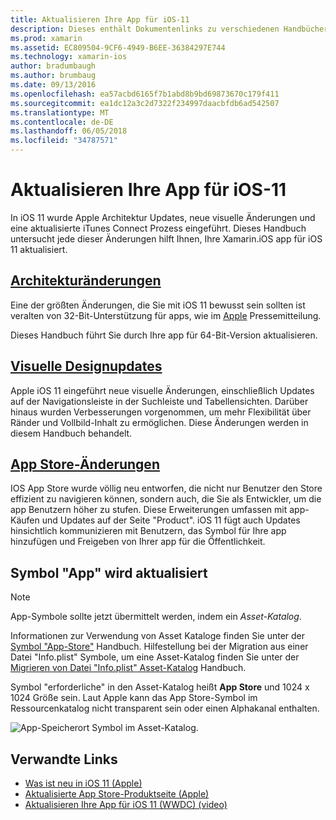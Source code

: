 ```yaml
---
title: Aktualisieren Ihre App für iOS-11
description: Dieses enthält Dokumentenlinks zu verschiedenen Handbüchern, die neuen Features für Entwickler von Xamarin.iOS mit der Version 11 e/as zu beschreiben. Klicken Sie beispielsweise Updates der visuellen Entwurf, App Store ändert, und Symbol "App" aktualisiert.
ms.prod: xamarin
ms.assetid: EC809504-9CF6-4949-B6EE-36384297E744
ms.technology: xamarin-ios
author: bradumbaugh
ms.author: brumbaug
ms.date: 09/13/2016
ms.openlocfilehash: ea57acbd6165f7b1abd8b9bd69873670c179f411
ms.sourcegitcommit: ea1dc12a3c2d7322f234997daacbfdb6ad542507
ms.translationtype: MT
ms.contentlocale: de-DE
ms.lasthandoff: 06/05/2018
ms.locfileid: "34787571"
---
```

# <a name="updating-your-app-to-ios-11"></a>Aktualisieren Ihre App für iOS-11

In iOS 11 wurde Apple Architektur Updates, neue visuelle Änderungen und eine aktualisierte iTunes Connect Prozess eingeführt. Dieses Handbuch untersucht jede dieser Änderungen hilft Ihnen, Ihre Xamarin.iOS app für iOS 11 aktualisiert.

## <a name="architecture-changesarchitecture-changesmd"></a>[Architekturänderungen](architecture-changes.md)

Eine der größten Änderungen, die Sie mit iOS 11 bewusst sein sollten ist veralten von 32-Bit-Unterstützung für apps, wie im [Apple](https://developer.apple.com/news/?id=06282017b) Pressemitteilung.

Dieses Handbuch führt Sie durch Ihre app für 64-Bit-Version aktualisieren.

## <a name="visual-design-updatesvisual-designmd"></a>[Visuelle Designupdates](visual-design.md)

Apple iOS 11 eingeführt neue visuelle Änderungen, einschließlich Updates auf der Navigationsleiste in der Suchleiste und Tabellensichten. Darüber hinaus wurden Verbesserungen vorgenommen, um mehr Flexibilität über Ränder und Vollbild-Inhalt zu ermöglichen. Diese Änderungen werden in diesem Handbuch behandelt.

## <a name="app-store-changesapp-store-changesmd"></a>[App Store-Änderungen](app-store-changes.md)

IOS App Store wurde völlig neu entworfen, die nicht nur Benutzer den Store effizient zu navigieren können, sondern auch, die Sie als Entwickler, um die app Benutzern höher zu stufen. Diese Erweiterungen umfassen mit app-Käufen und Updates auf der Seite "Product". iOS 11 fügt auch Updates hinsichtlich kommunizieren mit Benutzern, das Symbol für Ihre app hinzufügen und Freigeben von Ihrer app für die Öffentlichkeit.

## <a name="app-icon-updates"></a>Symbol "App" wird aktualisiert

> [!NOTE]
> App-Symbole sollte jetzt übermittelt werden, indem ein _Asset-Katalog_. 

Informationen zur Verwendung von Asset Kataloge finden Sie unter der [Symbol "App-Store"](~/ios/app-fundamentals/images-icons/app-store-icon.md) Handbuch. Hilfestellung bei der Migration aus einer Datei "Info.plist" Symbole, um eine Asset-Katalog finden Sie unter der [Migrieren von Datei "Info.plist" Asset-Katalog](~/ios/app-fundamentals/images-icons/app-icons.md) Handbuch.

Symbol "erforderliche" in den Asset-Katalog heißt **App Store** und 1024 x 1024 Größe sein. Laut Apple kann das App Store-Symbol im Ressourcenkatalog nicht transparent sein oder einen Alphakanal enthalten.

![App-Speicherort Symbol im Asset-Katalog.](images/image1.png)

## <a name="related-links"></a>Verwandte Links

- [Was ist neu in iOS 11 (Apple)](https://developer.apple.com/ios/)
- [Aktualisierte App Store-Produktseite (Apple)](https://developer.apple.com/app-store/product-page/)
- [Aktualisieren Ihre App für iOS 11 (WWDC) (video)](https://developer.apple.com/videos/play/wwdc2017/204/)
